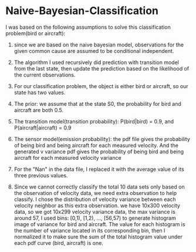 # Naive-Bayesian-Classification
I was based on the following assumptions to solve this classification problem(bird or aircraft): 

1. since we are based on the naive bayesian model, observations for the given common cause
are assumed to be conditional independent.

2. The algorithm I used recursively did prediction with transition model from the last state, 
then update the prediction based on the likelihood of the current observations.

3. For our classification problem, the object is either bird or aircraft, so our state has two values.

4. The prior: we assume that at the state S0, the probability for bird and aircraft are both 0.5.

5. The transition model(transition probability): P(bird|bird) = 0.9, and P(aircraft|aircraft) = 0.9

6. The sensor model(emission probability): the pdf file gives the probability of being bird and 
being aircraft for each measured velocity. And the generated v variance pdf gives 
the probability of being bird and being aircraft for each measured velocity variance

7. For the "Nan" in the data file, I replaced it with the average value of its three previous values.

8. Since we cannot correctly classify the total 10 data sets only based on the observation of velocity data, 
we need extra observation to help classify. I chose the distribution of velocity variance between each 
velocity neighbor as this extra observation. we have 10x300 velocity data, so we got 10x299 velocity 
variance data, the max variance is around 57, I used bins: [0,1), [1,2), ..., [56,57) to generate histogram 
image of variance for bird and aircraft. The value for each histogram is the number of variance located in 
its corresponding bin, then I normalized it to make sure the sum of the total histogram value under each 
pdf curve (bird, aircraft) is one.
 
